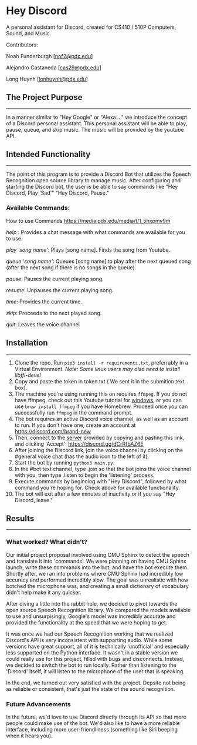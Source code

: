 # Hey Discord
A personal assistant for Discord, created for CS410 / 510P Computers, Sound, and Music. 

Contributors: 

Noah Funderburgh [nof2@pdx.edu]

Alejandro Castaneda [cas29@pdx.edu]

Long Huynh [lonhuynh@pdx.edu]


## The Project Purpose
---
In a manner similar to "Hey Google" or "Alexa …" we introduce the concept of a Discord personal assistant.
This personal assistant will be able to play, pause, queue, and skip music.
The music will be provided by the youtube API.

## Intended Functionality
---
The point of this program is to provide a Discord Bot that utilizes the Speech Recognition open source library to manage music. 
After configuring and starting the Discord bot, the user is be able to say commands like 
"Hey Discord, Play 'Sad'"
"Hey Discord, Pause."

### Available Commands:
How to use Commands https://media.pdx.edu/media/t/1_5hxpmv9m

*help* : Provides a chat message with what commands are available for you to use.

*play 'song name'*: Plays [song name]. Finds the song from Youtube.

*queue 'song name'*: Queues [song name] to play after the next queued song (after the next song if there is no songs in the queue). 

*pause*: Pauses the current playing song.

*resume*: Unpauses the current playing song.

*time*: Provides the current time.

*skip*: Proceeds to the next played song.

*quit*: Leaves the voice channel

## Installation
---
1. Clone the repo. Run `pip3 install -r requirements.txt`, preferrably in a Virtual Environment. *Note: Some linux users may also need to install libffi-devel*
2. Copy and paste the token in token.txt ( We sent it in the submition text box).
3. The machine you're using running this on requires `ffmpeg`. If you do not have ffmpeg, check out this Youtube tutorial for [windows](https://www.youtube.com/watch?v=r1AtmY-RMyQ), or you can use `brew install ffmpeg` if you have Homebrew. Proceed once you can successfully run `ffmpeg` in the command prompt.
4. The bot requires an active Discord voice channel, as well as an account to run. If you don't have one, create an account at https://discord.com/brand-new
5. Then, connect to the [server](https://discord.gg/dCrRfbAZ6E ) provided by copying and pasting this link, and clicking 'Accept': https://discord.gg/dCrRfbAZ6E 
6. After joining the Discord link, join the voice channel by clicking on the #general voice chat (has the audio icon to the left of it).
7. Start the bot by running `python3 main.py`. 
8. In the #bot text channel, type .join so that the bot joins the voice channel with you, then type .listen to begin the 'listening' process.
9. Execute commands by beginning with "Hey Discord", followed by what command you're hoping for. Check above for available functionality.
10. The bot will exit after a few minutes of inactivity or if you say "Hey Discord, leave."

## Results
---
### What worked? What didn't? 
Our initial project proposal involved using CMU Sphinx to detect the speech and translate it into 'commands'. We were planning on having CMU Sphinx launch, write these commands into the bot, and have the bot execute them. Shortly after, we ran into problems where CMU Sphinx had incredibly low accuracy and performed incredibly slow. The goal was unrealistic with how botched the microphone was, and creating a small dictionary of vocabulary didn't help make it any quicker. 

After diving a little into the rabbit hole, we decided to pivot towards the open source Speech Recognition library. We compared the models available to use and unsurpisingly, Google's model was incredibly accurate and provided the functionality at the speed that we were hoping to get.

It was once we had our Speech Recognition working that we realized Discord's API is very inconsistent with supporting audio. While some versions have great support, all of it is technically 'unofficial' and especially less supported on the Python interface. It wasn't in a stable version we could really use for this project, filled with bugs and disconnects. Instead, we decided to switch the bot to run locally. Rather than listening to the 'Discord' itself, it will listen to the microphone of the user that is speaking. 

In the end, we turned out very satisfied with the project. Depsite not being as reliable or consistent, that's just the state of the sound recognition. 

### Future Advancements
In the future, we'd love to use Discord directly through its API so that more people could make use of the bot. We'd also like to have a more reliable interface, including more user-friendliness (something like Siri beeping when it hears you).
